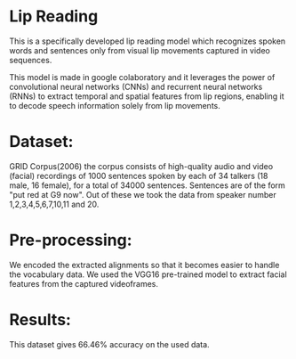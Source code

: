 # Lip Reading

This is a specifically developed lip reading model which recognizes spoken words and sentences only from visual lip movements captured in video sequences.

This model is made in google colaboratory and it leverages the power of convolutional neural networks (CNNs) and recurrent neural networks (RNNs) to extract temporal and spatial features from lip regions, enabling it to decode speech information solely from lip movements.

# Dataset:
GRID Corpus(2006)
the corpus consists of high-quality audio and video (facial) recordings of 1000 sentences spoken by each of 34 talkers (18 male, 16 female), for a total of 34000 sentences. Sentences are of the form "put red at G9 now".
Out of these we took the data from speaker number 1,2,3,4,5,6,7,10,11 and 20.

# Pre-processing:
We encoded the extracted alignments so that it becomes easier to handle the vocabulary data. We used the VGG16 pre-trained model to extract facial features from the captured videoframes.

# Results:
This dataset gives 66.46% accuracy on the used data.

